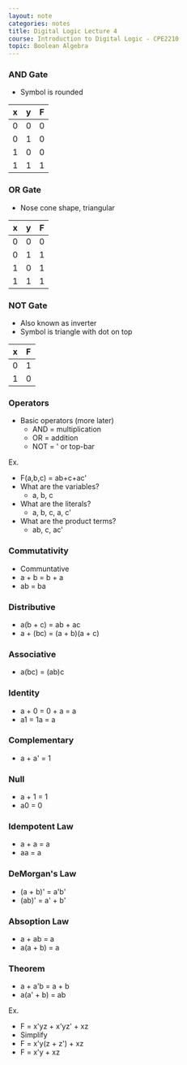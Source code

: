 ```yaml
---
layout: note
categories: notes
title: Digital Logic Lecture 4
course: Introduction to Digital Logic - CPE2210
topic: Boolean Algebra
---
```

### AND Gate
- Symbol is rounded

|x|y|F|
|-|-|-|
|0|0|0|
|0|1|0|
|1|0|0|
|1|1|1|

### OR Gate
- Nose cone shape, triangular

|x|y|F|
|-|-|-|
|0|0|0|
|0|1|1|
|1|0|1|
|1|1|1|

### NOT Gate
- Also known as inverter
- Symbol is triangle with dot on top

|x|F|
|-|-|
|0|1|
|1|0|

### Operators
- Basic operators (more later)
  - AND = multiplication
  - OR = addition
  - NOT = ' or top-bar

Ex.
- F(a,b,c) = ab+c+ac'
- What are the variables?
  - a, b, c
- What are the literals?
  - a, b, c, a, c'
- What are the product terms?
  - ab, c, ac'

### Commutativity
- Communtative
- a + b = b + a
- ab = ba

### Distributive
- a(b + c) = ab + ac
- a + (bc) = (a + b)(a + c)

### Associative
- a(bc) = (ab)c

### Identity
- a + 0 = 0 + a = a
- a1 = 1a = a

### Complementary
- a + a' = 1

### Null
- a + 1 = 1
- a0 = 0

### Idempotent Law
- a + a = a
- aa = a

### DeMorgan's Law
- (a + b)' = a'b'
- (ab)' = a' + b'

### Absoption Law
- a + ab = a
- a(a + b) = a

### Theorem
- a + a'b = a + b
- a(a' + b) = ab

Ex.
- F = x'yz + x'yz' + xz
- Simplify
- F = x'y(z + z') + xz
- F = x'y + xz

